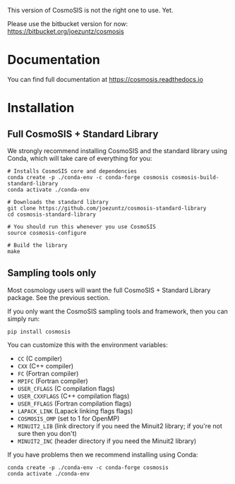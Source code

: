 This version of CosmoSIS is not the right one to use.  Yet.

Please use the bitbucket version for now:
https://bitbucket.org/joezuntz/cosmosis

Documentation
=============


You can find full documentation at https://cosmosis.readthedocs.io


Installation
=============

Full CosmoSIS + Standard Library
--------------------------------

We strongly recommend installing CosmoSIS and the standard library using Conda, which will take care of everything for you:

```
# Installs CosmoSIS core and dependencies
conda create -p ./conda-env -c conda-forge cosmosis cosmosis-build-standard-library
conda activate ./conda-env

# Downloads the standard library
git clone https://github.com/joezuntz/cosmosis-standard-library
cd cosmosis-standard-library

# You should run this whenever you use CosmoSIS
source cosmosis-configure

# Build the library
make
```



Sampling tools only
-------------------

Most cosmology users will want the full CosmoSIS + Standard Library package.  See the previous section.

If you only want the CosmoSIS sampling tools and framework, then you can simply run:

```
pip install cosmosis
```

You can customize this with the environment variables:
- `CC` (C compiler)
- `CXX` (C++ compiler)
- `FC` (Fortran compiler)
- `MPIFC` (Fortran compiler)
- `USER_CFLAGS` (C compilation flags)
- `USER_CXXFLAGS` (C++ compilation flags)
- `USER_FFLAGS` (Fortran compilation flags)
- `LAPACK_LINK` (Lapack linking flags flags)
- `COSMOSIS_OMP` (set to 1 for OpenMP)
- `MINUIT2_LIB` (link directory if you need the Minuit2 library; if you're not sure then you don't)
- `MINUIT2_INC` (header directory if you need the Minuit2 library)

If you have problems then we recommend installing using Conda:

```
conda create -p ./conda-env -c conda-forge cosmosis
conda activate ./conda-env
```

